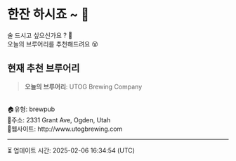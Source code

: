 # 한잔 하시죠 ~ 🍶

술 드시고 싶으신가요 ? 🍺 <br>
오늘의 브루어리를 추천해드려요 😵

## 현재 추천 브루어리
> **오늘의 브루어리**: UTOG Brewing Company 
<br>
🏠유형: brewpub
<br>
📍주소: 2331 Grant Ave, Ogden, Utah
<br>
📝웹사이트: http://www.utogbrewing.com
<br>
<hr>

⏳ 업데이트 시간: 2025-02-06 16:34:54 (UTC)


